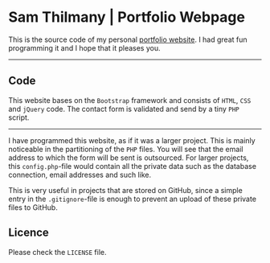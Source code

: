 Sam Thilmany | Portfolio Webpage
===================

This is the source code of my personal [portfolio website](https://www.sam-thilmany.com).
I had great fun programming it and I hope that it pleases you.

----------


Code
-------------

This website bases on the `Bootstrap` framework and consists of `HTML`, `CSS` and `jQuery` code. The contact form is validated and send by a tiny `PHP` script.

----------

I have programmed this website, as if it was a larger project. This is mainly noticeable in the partitioning of the `PHP` files. You will see that the email address to which the form will be sent is outsourced. For larger projects, this `config.php`-file would contain all the private data such as the database connection, email addresses and such like.

This is very useful in projects that are stored on GitHub, since a simple entry in the `.gitignore`-file is enough to prevent an upload of these private files to GitHub.

Licence
-------------------

Please check the `LICENSE` file.

